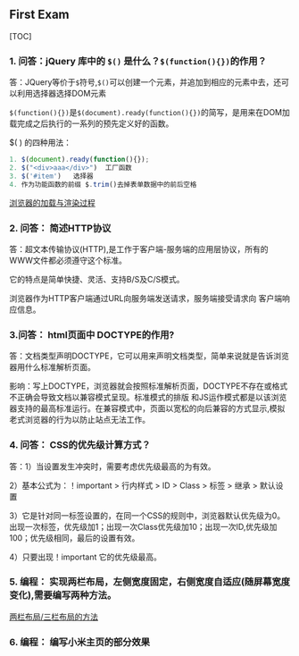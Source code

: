 ## First Exam

[TOC]

### 1. 问答：jQuery 库中的 `$()` 是什么？`$(function(){})`的作用？

答：JQuery等价于`$`符号,`$()`可以创建一个元素，并追加到相应的元素中去，还可以利用选择器选择DOM元素

`$(function(){})`是`$(document).ready(function(){})`的简写，是用来在DOM加载完成之后执行的一系列的预先定义好的函数。

$( ) 的四种用法：

```javascript
1. $(document).ready(function(){});
2. $("<div>aaa</div>")	工厂函数
3. $('#item')	选择器
4. 作为功能函数的前缀 $.trim()去掉表单数据中的前后空格
```

[浏览器的加载与渲染过程](./onload.md)

### 2. 问答： 简述HTTP协议

答：超文本传输协议(HTTP),是工作于客户端-服务端的应用层协议，所有的WWW文件都必须遵守这个标准。

它的特点是简单快捷、灵活、支持B/S及C/S模式。

浏览器作为HTTP客户端通过URL向服务端发送请求，服务端接受请求向 客户端响应信息。

### 3.问答： html页面中 DOCTYPE的作用?

答：文档类型声明DOCTYPE，它可以用来声明文档类型，简单来说就是告诉浏览器用什么标准解析页面。

影响：写上DOCTYPE，浏览器就会按照标准解析页面，DOCTYPE不存在或格式不正确会导致文档以兼容模式呈现。标准模式的排版 和JS运作模式都是以该浏览器支持的最高标准运行。在兼容模式中，页面以宽松的向后兼容的方式显示,模拟老式浏览器的行为以防止站点无法工作。

### 4. 问答： CSS的优先级计算方式？

答：1）当设置发生冲突时，需要考虑优先级最高的为有效。

2）基本公式为：！important > 行内样式 > ID > Class > 标签  > 继承  >  默认设置

3）它是针对同一标签设置的，在同一个CSS的规则中，浏览器默认优先级为0。出现一次标签，优先级加1；出现一次Class优先级加10；出现一次ID,优先级加100；优先级相同，最后的设置有效。

4）只要出现！important 它的优先级最高。

### 5. 编程： 实现两栏布局，左侧宽度固定，右侧宽度自适应(随屏幕宽度变化),需要编写两种方法。

[两栏布局/三栏布局的方法](./css-layout.md)

### 6. 编程： 编写小米主页的部分效果












